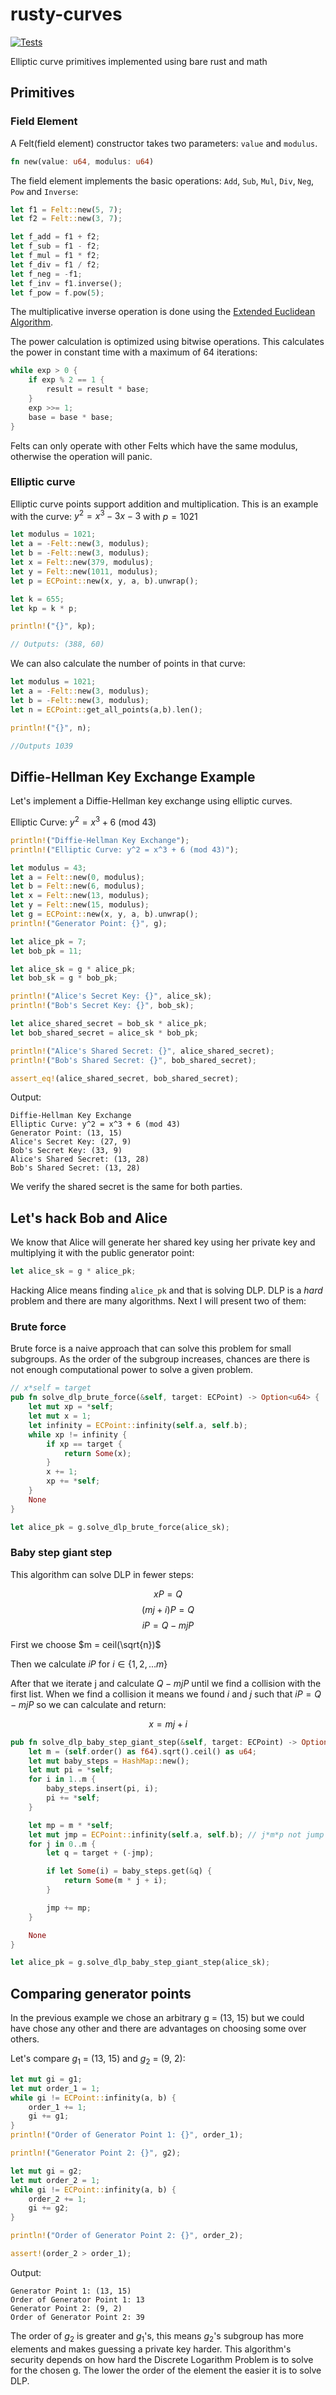 # rusty-curves
[![Tests](https://github.com/matias-gonz/rusty-curves/actions/workflows/tests.yml/badge.svg)](https://github.com/matias-gonz/rusty-curves/actions/workflows/tests.yml)

Elliptic curve primitives implemented using bare rust and math

## Primitives

### Field Element

A Felt(field element) constructor takes two parameters: `value` and `modulus`.
```rust
fn new(value: u64, modulus: u64)
```

The field element implements the basic operations: `Add`, `Sub`, `Mul`, `Div`, `Neg`, `Pow` and `Inverse`:

```rust
let f1 = Felt::new(5, 7);
let f2 = Felt::new(3, 7);

let f_add = f1 + f2;
let f_sub = f1 - f2;
let f_mul = f1 * f2;
let f_div = f1 / f2;
let f_neg = -f1;
let f_inv = f1.inverse();
let f_pow = f.pow(5);
```

The multiplicative inverse operation is done using the [Extended Euclidean Algorithm](https://en.wikipedia.org/wiki/Extended_Euclidean_algorithm). 

The power calculation is optimized using bitwise operations. This calculates the power in constant time with a maximum of 64 iterations:

```rust
while exp > 0 {
    if exp % 2 == 1 {
        result = result * base;
    }
    exp >>= 1;
    base = base * base;
}
```

Felts can only operate with other Felts which have the same modulus, otherwise the operation will panic.

### Elliptic curve

Elliptic curve points support addition and multiplication. This is an example with the curve: $y^2 =x^3-3x-3$ with $p=1021$

```rust
let modulus = 1021;
let a = -Felt::new(3, modulus);
let b = -Felt::new(3, modulus);
let x = Felt::new(379, modulus);
let y = Felt::new(1011, modulus);
let p = ECPoint::new(x, y, a, b).unwrap();

let k = 655;
let kp = k * p;

println!("{}", kp);

// Outputs: (388, 60)
```

We can also calculate the number of points in that curve:
```rust
let modulus = 1021;
let a = -Felt::new(3, modulus);
let b = -Felt::new(3, modulus);
let n = ECPoint::get_all_points(a,b).len();

println!("{}", n);

//Outputs 1039
```

## Diffie-Hellman Key Exchange Example

Let's implement a Diffie-Hellman key exchange using elliptic curves.

Elliptic Curve: $y^2 = x^3 + 6$ (mod 43)
```rust
println!("Diffie-Hellman Key Exchange");
println!("Elliptic Curve: y^2 = x^3 + 6 (mod 43)");

let modulus = 43;
let a = Felt::new(0, modulus);
let b = Felt::new(6, modulus);
let x = Felt::new(13, modulus);
let y = Felt::new(15, modulus);
let g = ECPoint::new(x, y, a, b).unwrap();
println!("Generator Point: {}", g);

let alice_pk = 7;
let bob_pk = 11;

let alice_sk = g * alice_pk;
let bob_sk = g * bob_pk;

println!("Alice's Secret Key: {}", alice_sk);
println!("Bob's Secret Key: {}", bob_sk);

let alice_shared_secret = bob_sk * alice_pk;
let bob_shared_secret = alice_sk * bob_pk;

println!("Alice's Shared Secret: {}", alice_shared_secret);
println!("Bob's Shared Secret: {}", bob_shared_secret);

assert_eq!(alice_shared_secret, bob_shared_secret);
```

Output:
```
Diffie-Hellman Key Exchange
Elliptic Curve: y^2 = x^3 + 6 (mod 43)
Generator Point: (13, 15)
Alice's Secret Key: (27, 9)
Bob's Secret Key: (33, 9)
Alice's Shared Secret: (13, 28)
Bob's Shared Secret: (13, 28)
```

We verify the shared secret is the same for both parties.

## Let's hack Bob and Alice

We know that Alice will generate her shared key using her private key and multiplying it with the public generator point:

```rust
let alice_sk = g * alice_pk;
```

Hacking Alice means finding `alice_pk` and that is solving DLP. DLP is a _hard_ problem and there are many algorithms. Next I will present two of them:

### Brute force

Brute force is a naive approach that can solve this problem for small subgroups. As the order of the subgroup increases, chances are there is not enough computational power to solve a given problem.

```rust
// x*self = target
pub fn solve_dlp_brute_force(&self, target: ECPoint) -> Option<u64> {
    let mut xp = *self;
    let mut x = 1;
    let infinity = ECPoint::infinity(self.a, self.b);
    while xp != infinity {
        if xp == target {
            return Some(x);
        }
        x += 1;
        xp += *self;
    }
    None
}

let alice_pk = g.solve_dlp_brute_force(alice_sk);
```

### Baby step giant step

This algorithm can solve DLP in fewer steps:

$$ xP = Q $$
$$ (mj + i)P = Q $$
$$ iP = Q - mjP$$

First we choose $m = ceil(\sqrt{n})$

Then we calculate $iP$ for $i \in \{1, 2, ... m\}$

After that we iterate j and calculate $Q - mjP$ until we find a collision with the first list. When we find a collision it means we found $i$ and $j$ such that $iP = Q - mjP$ so we can calculate and return:

$$x = mj + i$$

```rust
pub fn solve_dlp_baby_step_giant_step(&self, target: ECPoint) -> Option<u64> {
    let m = (self.order() as f64).sqrt().ceil() as u64;
    let mut baby_steps = HashMap::new();
    let mut pi = *self;
    for i in 1..m {
        baby_steps.insert(pi, i);
        pi += *self;
    }

    let mp = m * *self;
    let mut jmp = ECPoint::infinity(self.a, self.b); // j*m*p not jump :P
    for j in 0..m {
        let q = target + (-jmp);

        if let Some(i) = baby_steps.get(&q) {
            return Some(m * j + i);
        }

        jmp += mp;
    }

    None
}

let alice_pk = g.solve_dlp_baby_step_giant_step(alice_sk);
```

## Comparing generator points

In the previous example we chose an arbitrary g = (13, 15) but we could have chose any other and there are advantages on choosing some over others.

Let's compare $g_1$ = (13, 15) and $g_2$ = (9, 2):

```rust
let mut gi = g1;
let mut order_1 = 1;
while gi != ECPoint::infinity(a, b) {
    order_1 += 1;
    gi += g1;
}
println!("Order of Generator Point 1: {}", order_1);

println!("Generator Point 2: {}", g2);

let mut gi = g2;
let mut order_2 = 1;
while gi != ECPoint::infinity(a, b) {
    order_2 += 1;
    gi += g2;
}

println!("Order of Generator Point 2: {}", order_2);

assert!(order_2 > order_1);
```

Output:
```
Generator Point 1: (13, 15)
Order of Generator Point 1: 13
Generator Point 2: (9, 2)
Order of Generator Point 2: 39
```

The order of $g_2$ is greater and $g_1$'s, this means $g_2$'s subgroup has more elements and makes guessing a private key harder. This algorithm's security depends on how hard the Discrete Logarithm Problem is to solve for the chosen g. The lower the order of the element the easier it is to solve DLP.
